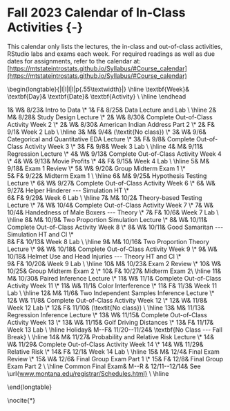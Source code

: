 # Fall 2023 Calendar of In-Class Activities {-}


This calendar only lists the lectures, the in-class and out-of-class activities, RStudio labs and exams each week. For required readings as well as due dates for assignments, refer to the calendar at:  
[https://mtstateintrostats.github.io/Syllabus/#Course_calendar](https://mtstateintrostats.github.io/Syllabus/#Course_calendar)

\begin{longtable}{|l|l|l|l|p{.55\textwidth}|}
\hline
\textbf{Week}& \textbf{Day}& \textbf{Date}& \textbf{Activity} \\ \hline
\endhead

1& W& 8/23& Intro to Data \\*
1& F& 8/25& Data Lecture and Lab \\ \hline
2& M& 8/28& Study Design Lecture \\*
2& W& 8/30& Complete Out-of-Class Activity Week 2 \\*
2& W& 8/30& American Indian Address Part 2 \\* 
2& F& 9/1& Week 2 Lab \\ \hline
3& M& 9/4& (\textit{No class}) \\*
3& W& 9/6& Categorical and Quantitative EDA Lecture \\*
3& F& 9/8& Complete Out-of-Class Activity Week 3 \\*
3& F& 9/8& Week 3 Lab \\ \hline
4& M& 9/11& Regression Lecture \\*
4& W& 9/13& Complete Out-of-Class Activity Week 4 \\*
4& W& 9/13& Movie Profits \\*
4& F& 9/15& Week 4 Lab \\ \hline
5& M& 9/18& Exam 1 Review \\*
5& W& 9/20& Group Midterm Exam 1 \\*	
5& F& 9/22& Midterm Exam 1 \\ \hline
6& M& 9/25& Hypothesis Testing Lecture \\*
6& W& 9/27& Complete Out-of-Class Activity Week 6 \\*
6& W& 9/27& Helper Hinderer --- Simulation HT \\*	
6& F& 9/29& Week 6 Lab \\ \hline
7& M& 10/2& Theory-based Testing Lecture \\*
7& W& 10/4& Complete Out-of-Class Activity Week 7 \\*
7& W& 10/4& Handedness of Male Boxers --- Theory \\*
7& F& 10/6& Week 7 Lab \\ \hline
8& M& 10/9& Two Proportion Simulation Lecture \\*
8& W& 10/11& Complete Out-of-Class Activity Week 8 \\*
8& W& 10/11& Good Samaritan --- Simulation HT and CI \\*	
8& F& 10/13& Week 8 Lab \\ \hline
9& M& 10/16& Two Proportion Theory Lecture \\*
9& W& 10/18& Complete Out-of-Class Activity Week 9 \\*
9& W& 10/18& Helmet Use and Head Injuries --- Theory HT and CI \\*	
9& F& 10/20& Week 9 Lab \\ \hline
10& M& 10/23& Exam 2 Review \\*
10& W& 10/25& Group Midterm Exam 2 \\*
10& F& 10/27& Midterm Exam 2\\ \hline
11& M& 10/30& Paired Inference Lecture \\*
11& W& 11/1& Complete Out-of-Class Activity Week 11 \\*
11& W& 11/1& Color Interference \\*	
11& F& 11/3& Week 11 Lab \\ \hline
12& M& 11/6& Two Independent Samples Inference Lecture \\*
12& W& 11/8& Complete Out-of-Class Activity Week 12 \\*
12& W& 11/8& Week 12 Lab \\*
12& F& 11/10& (\textit{No class}) \\ \hline
13& M& 11/13& Regression Inference Lecture \\*
13& W& 11/15& Complete Out-of-Class Activity Week 13 \\*
13& W& 11/15& Golf Driving Distances \\*
13& F& 11/17& Week 13 Lab \\ \hline
Holiday& M--F& 11/20--11/24& \textbf{No Class --- Fall Break} \\ \hline
14& M& 11/27& Probability and Relative Risk Lecture \\*
14& W& 11/29& Complete Out-of-Class Activity Week 14 \\*
14& W& 11/29& Relative Risk \\*
14& F& 12/1& Week 14 Lab \\ \hline
15& M& 12/4& Final Exam Review \\*
15& W& 12/6& Final Group Exam Part 1 \\*
15& F& 12/8& Final Group Exam Part 2 \\ \hline
Common Final Exam& M--R & 12/11--12/14& See \url{www.montana.edu/registrar/Schedules.html} \\ \hline

\end{longtable}

\nocite{*}

